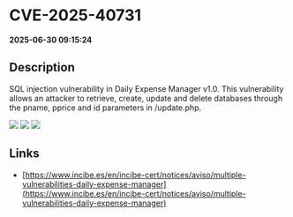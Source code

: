 # CVE-2025-40731

**2025-06-30 09:15:24**

## Description
SQL injection vulnerability in Daily Expense Manager v1.0. This vulnerability allows an attacker to retrieve, create, update and delete databases through the pname, pprice and id parameters in /update.php.

![](https://img.shields.io/static/v1?label=Score&message=8.7&color=red)
![](https://img.shields.io/static/v1?label=Severity&message=HIGH&color=red)
![](https://img.shields.io/static/v1?label=CWE&message=SQL&color=green)

## Links
- [https://www.incibe.es/en/incibe-cert/notices/aviso/multiple-vulnerabilities-daily-expense-manager](https://www.incibe.es/en/incibe-cert/notices/aviso/multiple-vulnerabilities-daily-expense-manager)
